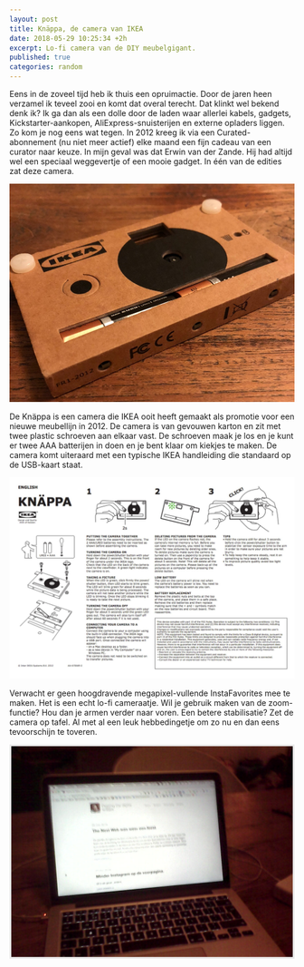 ```yaml
---
layout: post
title: Knäppa, de camera van IKEA
date: 2018-05-29 10:25:34 +2h
excerpt: Lo-fi camera van de DIY meubelgigant.
published: true
categories: random
---
```

Eens in de zoveel tijd heb ik thuis een opruimactie. Door de jaren heen verzamel ik teveel zooi en komt dat overal terecht. Dat klinkt wel bekend denk ik? Ik ga dan als een dolle door de laden waar allerlei kabels, gadgets, Kickstarter-aankopen, AliExpress-snuisterijen en externe opladers liggen. Zo kom je nog eens wat tegen. In 2012 kreeg ik via een Curated-abonnement (nu niet meer actief) elke maand een fijn cadeau van een curator naar keuze. In mijn geval was dat Erwin van der Zande. Hij had altijd wel een speciaal weggevertje of een mooie gadget. In één van de edities zat deze camera.

![<>](/images/knappa.jpg)


De Knäppa is een camera die IKEA ooit heeft gemaakt als promotie voor een nieuwe meubellijn in 2012. De camera is van gevouwen karton en zit met twee plastic schroeven aan elkaar vast. De schroeven maak je los en je kunt er twee AAA batterijen in doen en je bent klaar om kiekjes te maken. De camera komt uiteraard met een typische IKEA handleiding die standaard op de USB-kaart staat.

![<>](/images/ikea-knappa-6.jpg)

Verwacht er geen hoogdravende megapixel-vullende InstaFavorites mee te maken. Het is een echt lo-fi cameraatje. Wil je gebruik maken van de zoom-functie? Hou dan je armen verder naar voren. Een betere stabilisatie? Zet de camera op tafel. Al met al een leuk hebbedingetje om zo nu en dan eens tevoorschijn te toveren.

![<>](/images/knappa-selfie.jpg)